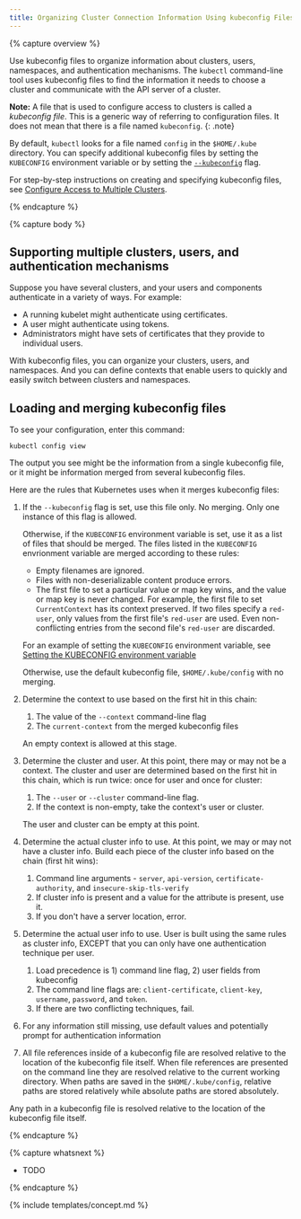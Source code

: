 ```yaml
---
title: Organizing Cluster Connection Information Using kubeconfig Files
---
```


{% capture overview %}

Use kubeconfig files to organize information about clusters, users, namespaces, and
authentication mechanisms. The `kubectl` command-line tool uses kubeconfig files to
find the information it needs to choose a cluster and communicate with the API server
of a cluster.

**Note:** A file that is used to configure access to clusters is called
a *kubeconfig file*. This is a generic way of referring to configuration files.
It does not mean that there is a file named `kubeconfig`.
{: .note}

By default, `kubectl` looks for a file named `config` in the `$HOME/.kube` directory.
You can specify additional kubeconfig files by setting the `KUBECONFIG` environment
variable or by setting the 
[`--kubeconfig`](/docs/user-guide/kubectl/{{page.version}}/#config) flag.

For step-by-step instructions on creating and specifying kubeconfig files, see
[Configure Access to Multiple Clusters](/docs/tasks/access-application-cluster/configure-access-multiple-clusters.md).

{% endcapture %}


{% capture body %}

## Supporting multiple clusters, users, and authentication mechanisms

Suppose you have several clusters, and your users and components authenticate
in a variety of ways. For example:

- A running kubelet might authenticate using certificates.
- A user might authenticate using tokens.
- Administrators might have sets of certificates that they provide to individual users.

With kubeconfig files, you can organize your clusters, users, and namespaces.
And you can define contexts that enable users to quickly and easily switch between
clusters and namespaces.

## Loading and merging kubeconfig files

To see your configuration, enter this command:

```shell
kubectl config view
```

The output you see might be the information from a single kubeconfig file, or it might be
information merged from several kubeconfig files.

Here are the rules that Kubernetes uses when it merges kubeconfig files:

1. If the `--kubeconfig` flag is set, use this file only. No merging. Only one instance of this flag is allowed.

   Otherwise, if the `KUBECONFIG` environment variable is set, use it as a
   list of files that should be merged.
   The files listed in the `KUBECONFIG` envrionment variable are merged
   according to these rules:

   * Empty filenames are ignored.
   * Files with non-deserializable content produce errors.
   * The first file to set a particular value or map key wins, and the value or map key is never changed.
     For example, the first file to set `CurrentContext` has its context preserved. 
     If two files specify a `red-user`, only values from the first file's `red-user` are used.
     Even non-conflicting entries from the second file's `red-user` are discarded.

   For an example of setting the `KUBECONFIG` environment variable, see
   [Setting the KUBECONFIG environment variable](/docs/tasks/access-application-cluster/configure-access-multiple-clusters/#set-the-kubeconfig-environment-variable)

   Otherwise, use the default kubeconfig file, `$HOME/.kube/config` with no merging.

1. Determine the context to use based on the first hit in this chain:

    1. The value of the `--context` command-line flag
    1. The `current-context` from the merged kubeconfig files

   An empty context is allowed at this stage.

1. Determine the cluster and user. At this point, there may or may not be a context.
   The cluster and user are determined based on the first hit in this chain,
   which is run twice: once for user and once for cluster:

   1. The `--user` or `--cluster` command-line flag.
   1. If the context is non-empty, take the context's user or cluster.

   The user and cluster can be empty at this point.

1. Determine the actual cluster info to use.  At this point, we may or may not have a cluster info. 
   Build each piece of the cluster info based on the chain (first hit wins):

   1. Command line arguments - `server`, `api-version`, `certificate-authority`, and `insecure-skip-tls-verify`
   1. If cluster info is present and a value for the attribute is present, use it.
   1. If you don't have a server location, error.

1. Determine the actual user info to use. User is built using the same rules as cluster info,
   EXCEPT that you can only have one authentication technique per user.

   1. Load precedence is 1) command line flag, 2) user fields from kubeconfig
   1. The command line flags are: `client-certificate`, `client-key`, `username`, `password`, and `token`.
   1. If there are two conflicting techniques, fail.

1. For any information still missing, use default values and potentially
   prompt for authentication information

1. All file references inside of a kubeconfig file are resolved relative to the location
   of the kubeconfig file itself.  When file references are presented on the command line
   they are resolved relative to the current working directory.  When paths are saved in
   the `$HOME/.kube/config`, relative paths are stored relatively while absolute paths
   are stored absolutely.

Any path in a kubeconfig file is resolved relative to the location of the kubeconfig file itself.

{% endcapture %}


{% capture whatsnext %}

* TODO

{% endcapture %}

{% include templates/concept.md %}

